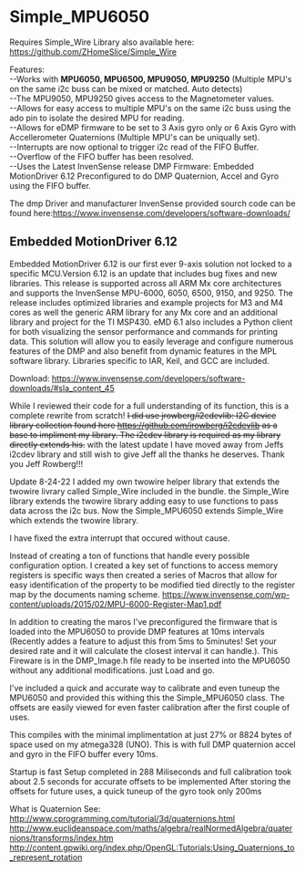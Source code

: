 # Simple_MPU6050

Requires Simple_Wire Library also available here: https://github.com/ZHomeSlice/Simple_Wire

Features:
  <br>--Works with <b>MPU6050, MPU6500, MPU9050, MPU9250</b> (Multiple MPU's on the same i2c buss can be mixed or matched. Auto detects)
  <br>--The MPU9050, MPU9250 gives access to the Magnetometer values.
  <br>--Allows for easy access to multiple MPU's on the same i2c buss using the ado pin to isolate the desired MPU for reading.
  <br>--Allows for eDMP firmware to be set to 3 Axis  gyro only or 6 Axis Gyro with Accellerometer Quaternions (Multiple MPU's can be uniqually set).
  <br>--Interrupts are now optional to trigger i2c read of the FIFO Buffer.
  <br>--Overflow of the FIFO buffer has been resolved.
  <br>--Uses the Latest InvenSense release DMP Firmware: Embedded MotionDriver 6.12 Preconfigured to do DMP Quaternion, Accel and Gyro using the FIFO buffer.

The dmp Driver and manufacturer InvenSense provided sourch code can be found here:https://www.invensense.com/developers/software-downloads/

## Embedded MotionDriver 6.12

Embedded MotionDriver 6.12 is our first ever 9-axis solution not locked to a specific MCU.Version 6.12 is an update that includes bug fixes and new libraries. This release is supported across all ARM Mx core architectures and supports the InvenSense MPU-6000, 6050, 6500, 9150, and 9250. The release includes optimized libraries and example projects for M3 and M4 cores as well the generic ARM library for any Mx core and an additional library and project for the TI MSP430. eMD 6.1 also includes a Python client for both visualizing the sensor performance and commands for printing data. This solution will allow you to easily leverage and configure numerous features of the DMP and also benefit from dynamic features in the MPL software library. Libraries specific to IAR, Keil, and GCC are included.

Download: https://www.invensense.com/developers/software-downloads/#sla_content_45

While I reviewed their code for a full understanding of its function, this is a complete rewrite from scratch! <strike>I did use jrowberg/i2cdevlib: I2C device library collection found here https://github.com/jrowberg/i2cdevlib as a base to impliment my library. The i2cdev library is required as my library directly extends his.</strike> with the latest update I have moved away from Jeffs i2cdev library and still wish to give Jeff all the thanks he deserves. Thank you Jeff Rowberg!!!

Update 8-24-22 I added my own twowire helper library that extends the twowire livrary called Simple_Wire included in the bundle. the Simple_Wire library extends the twowire library adding easy to use functions to pass data across the i2c bus. Now the Simple_MPU6050 extends Simple_Wire which extends the twowire library.

I have fixed the extra interrupt that occured without cause.

Instead of creating a ton of functions that handle every possible configuration option. I created a key set of functions to access memory registers is specific ways then created a series of Macros that allow for easy identification of the property to be modified tied directly to the register map by the documents naming scheme.
https://www.invensense.com/wp-content/uploads/2015/02/MPU-6000-Register-Map1.pdf

In addition to creating the maros I've preconfigured the firmware that is loaded into the MPU6050 to provide DMP features at 10ms intervals (Recently addes a feature to adjust this from 5ms to 5minutes! Set your desired rate and it will calculate the closest interval it can handle.). This Fireware is in the DMP_Image.h file ready to be inserted into the MPU6050 without any additional modifications.
just Load and go.

I've included a quick and accurate way to calibrate and even tuneup the MPU6050 and provided this withing this the Simple_MPU6050 class. The offsets are easily viewed for even faster calibration after the first couple of uses.

This compiles with the minimal implimentation at just 27% or 8824 bytes of space used on my atmega328 (UNO). This is with full DMP quaternion accel and gyro in the FIFO buffer every 10ms.

Startup is fast Setup completed in 288 Miliseconds and full calibration took about 2.5 seconds for accurate offsets to be implemented
After storing the offsets for future uses, a quick tuneup of the gyro took only 200ms

What is Quaternion See: 
http://www.cprogramming.com/tutorial/3d/quaternions.html
http://www.euclideanspace.com/maths/algebra/realNormedAlgebra/quaternions/transforms/index.htm
http://content.gpwiki.org/index.php/OpenGL:Tutorials:Using_Quaternions_to_represent_rotation
